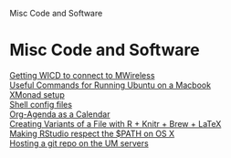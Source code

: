 Misc Code and Software
# Misc Code and Software
[Getting WICD to connect to MWireless](code/wicd_mwireless.html)\
[Useful Commands for Running Ubuntu on a Macbook](code/macbook_ubuntu.html)\
[XMonad setup](code/xmonad.html)\
[Shell config files](code/bashconfigs.html)\
[Org-Agenda as a Calendar](code/org_agenda_calendar.html)\
[Creating Variants of a File with R + Knitr + Brew + LaTeX](code/R_knitr_latex.html)\
[Making RStudio respect the $PATH on OS X](code/rstudio_path.html)\
[Hosting a git repo on the UM servers](code/hosting_git_umich.html)
